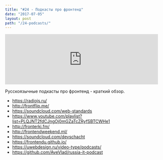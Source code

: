 ```yaml
---
title: "#24 - Подкасты про фронтенд"
date: "2017-07-05"
layout: post
path: "/24-podcasts/"
---
```


<iframe width="100%" height="166" scrolling="no" frameborder="no" src="https://w.soundcloud.com/player/?url=https%3A//api.soundcloud.com/tracks/331676355&amp;color=ff5500&amp;auto_play=false&amp;hide_related=false&amp;show_comments=true&amp;show_user=true&amp;show_reposts=false"></iframe>

Русскоязычные подкасты про фронтенд - краткий обзор.

- https://radiojs.ru/
- http://frontflip.me/
- https://soundcloud.com/web-standards
- https://www.youtube.com/playlist?list=PLQJNT2fdCJngOj0mGZaTcZRyfSBTCWHe1
- http://fronterki.fm/
- http://frontendweekend.ml/
- https://soundcloud.com/devschacht
- https://frontendu.github.io/
- https://uwebdesign.ru/video-type/podcasts/
- https://github.com/AveVlad/russia-it-podcast


